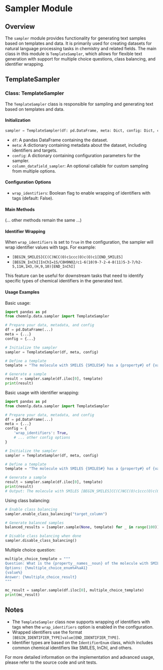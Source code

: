 # Sampler Module

## Overview

The `sampler` module provides functionality for generating text samples based on templates and data. It is primarily used for creating datasets for natural language processing tasks in chemistry and related fields. The main class in this module is `TemplateSampler`, which allows for flexible text generation with support for multiple choice questions, class balancing, and identifier wrapping.

## TemplateSampler

### Class: TemplateSampler

The `TemplateSampler` class is responsible for sampling and generating text based on templates and data.

#### Initialization

```python
sampler = TemplateSampler(df: pd.DataFrame, meta: Dict, config: Dict, column_datafield_sampler: Optional[Callable] = None)
```

- `df`: A pandas DataFrame containing the dataset.
- `meta`: A dictionary containing metadata about the dataset, including identifiers and targets.
- `config`: A dictionary containing configuration parameters for the sampler.
- `column_datafield_sampler`: An optional callable for custom sampling from multiple options.

#### Configuration Options

- `wrap_identifiers`: Boolean flag to enable wrapping of identifiers with tags (default: False).

#### Main Methods

(... other methods remain the same ...)

#### Identifier Wrapping

When `wrap_identifiers` is set to `True` in the configuration, the sampler will wrap identifier values with tags. For example:

- `[BEGIN_SMILES]CC(C)NCC(O)c1ccc(O)c(O)c1[END_SMILES]`
- `[BEGIN_InChI]InChI=1S/C8H9NO2/c1-6(10)9-7-2-4-8(11)5-3-7/h2-5,11H,1H3,(H,9,10)[END_InChI]`

This feature can be useful for downstream tasks that need to identify specific types of chemical identifiers in the generated text.

#### Usage Examples

Basic usage:

```python
import pandas as pd
from chemnlp.data.sampler import TemplateSampler

# Prepare your data, metadata, and config
df = pd.DataFrame(...)
meta = {...}
config = {...}

# Initialize the sampler
sampler = TemplateSampler(df, meta, config)

# Define a template
template = "The molecule with SMILES {SMILES#} has a {property#} of {value#}."

# Generate a sample
result = sampler.sample(df.iloc[0], template)
print(result)
```


Basic usage with identifier wrapping:

```python
import pandas as pd
from chemnlp.data.sampler import TemplateSampler

# Prepare your data, metadata, and config
df = pd.DataFrame(...)
meta = {...}
config = {
    'wrap_identifiers': True,
    # ... other config options
}

# Initialize the sampler
sampler = TemplateSampler(df, meta, config)

# Define a template
template = "The molecule with SMILES {SMILES#} has a {property#} of {value#}."

# Generate a sample
result = sampler.sample(df.iloc[0], template)
print(result)
# Output: The molecule with SMILES [BEGIN_SMILES]CC(C)NCC(O)c1ccc(O)c(O)c1[END_SMILES] has a LogP of 1.23.
```


Using class balancing:

```python
# Enable class balancing
sampler.enable_class_balancing("target_column")

# Generate balanced samples
balanced_results = [sampler.sample(None, template) for _ in range(100)]

# Disable class balancing when done
sampler.disable_class_balancing()
```

Multiple choice question:

```python
multiple_choice_template = """
Question: What is the {property__names__noun} of the molecule with SMILES {SMILES#}?
Options: {%multiple_choice_enum%4%aA1}
{value%}
Answer: {%multiple_choice_result}
"""

mc_result = sampler.sample(df.iloc[0], multiple_choice_template)
print(mc_result)
```

## Notes

- The `TemplateSampler` class now supports wrapping of identifiers with tags when the `wrap_identifiers` option is enabled in the configuration.
- Wrapped identifiers use the format `[BEGIN_IDENTIFIER_TYPE]value[END_IDENTIFIER_TYPE]`.
- Identifier types are based on the `IdentifierEnum` class, which includes common chemical identifiers like SMILES, InChI, and others.

For more detailed information on the implementation and advanced usage, please refer to the source code and unit tests.
